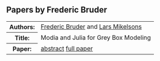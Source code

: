 ## Papers by Frederic Bruder
<table>
<tr><th>Authors:</th>
<td>
<a href="/proceedings/authors/FredericBruder">Frederic Bruder</a> and <a href="/proceedings/authors/LarsMikelsons">Lars Mikelsons</a></td>
</tr>
<tr><th>Title:</th>
<td>Modia and Julia for Grey Box Modeling</td>
</tr>
<tr><th>Paper:</th>
<td><a href="/abstracts/abstract_1B_2">abstract</a> <a href="/proceedings/papers/Modelica2021session1B_paper2.pdf">full paper</a></td>
</tr>
</table>

